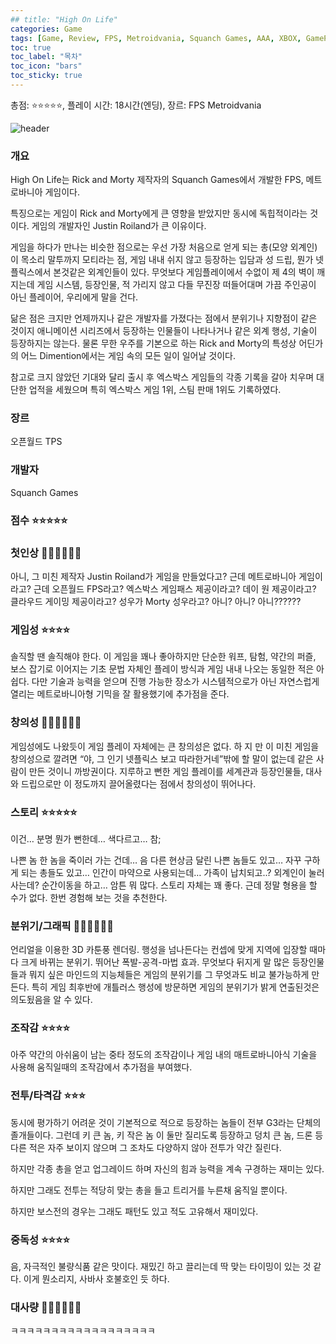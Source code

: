 ```yaml
---
## title: "High On Life"
categories: Game
tags: [Game, Review, FPS, Metroidvania, Squanch Games, AAA, XBOX, GamePass]
toc: true
toc_label: "목차"
toc_icon: "bars"
toc_sticky: true
---
```


총점: ⭐⭐⭐⭐⭐, 플레이 시간: 18시간(엔딩), 장르: FPS Metroidvania

![header](https://github.com/hojun313/hojun313.github.io/assets/41545780/9a6d1542-6075-4cc9-b351-aa8b94813236)

### 개요

High On Life는 Rick and Morty 제작자의 Squanch Games에서 개발한 FPS, 메트로바니아 게임이다.

특징으로는 게임이 Rick and Morty에게 큰 영향을 받았지만 동시에 독힙적이라는 것이다. 게임의 개발자인 Justin Roiland가 큰 이유이다.

게임을 하다가 만나는 비슷한 점으로는 우선 가장 처음으로 얻게 되는 총(모양 외계인)이 목소리 말투까지 모티라는 점, 게임 내내 쉬지 않고 등장하는 입담과 성 드립, 뭔가 넷플릭스에서 본것같은 외계인들이 있다.  무엇보다 게임플레이에서 수없이 제 4의 벽이 깨지는데 게임 시스템, 등장인물, 적 가리지 않고 다들 무진장 떠들어대며 가끔 주인공이 아닌 플레이어, 우리에게 말을 건다.

닮은 점은 크지만 언제까지나 같은 개발자를 가졌다는 점에서 분위기나 지향점이 같은 것이지 애니메이션 시리즈에서 등장하는 인물들이 나타나거나 같은 외계 행성, 기술이 등장하지는 않는다. 물론 무한 우주를 기본으로 하는 Rick and Morty의 특성상 어딘가의 어느 Dimention에서는 게임 속의 모든 일이 일어날 것이다.

참고로 크지 않았던 기대와 달리 출시 후 엑스박스 게임들의 각종 기록을 갈아 치우며 대단한 업적을 세웠으며 특히 엑스박스 게임 1위, 스팀 판매 1위도 기록하였다.

### 장르

오픈월드 TPS

### 개발자

Squanch Games

### 점수 ⭐⭐⭐⭐⭐

### 첫인상 💎💎💎💎💎💎

아니, 그 미친 제작자 Justin Roiland가 게임을 만들었다고? 근데 메트로바니아 게임이라고? 근데 오픈월드 FPS라고? 엑스박스 게임패스 제공이라고? 데이 원 제공이라고? 클라우드 게이밍 제공이라고? 성우가 Morty 성우라고? 아니? 아니? 아니??????

### 게임성 ⭐⭐⭐⭐

솔직할 땐 솔직해야 한다. 이 게임을 꽤나 좋아하지만 단순한 워프, 탐험, 약간의 퍼즐, 보스 잡기로 이어지는 기초 문법 자체인 플레이 방식과 게임 내내 나오는 동일한 적은 아쉽다. 다만 기술과 능력을 얻으며 진행 가능한 장소가 시스템적으로가 아닌 자연스럽게 열리는 메트로바니아형 기믹을 잘 활용했기에 추가점을 준다.

### 창의성 💎💎💎💎💎💎

게임성에도 나왔듯이 게임 플레이 자체에는 큰 창의성은 없다. 하 지 만 이 미친 게임을 창의성으로 깔려면 “야, 그 인기 넷플릭스 보고 따라한거네”밖에 할 말이 없는데 같은 사람이 만든 것이니 까방권이다.  지루하고 뻔한 게임 플레이를 세계관과 등장인물들, 대사와 드립으로만 이 정도까지 끌어올렸다는 점에서 창의성이 뛰어나다.

### 스토리 ⭐⭐⭐⭐⭐

이건… 분명 뭔가 뻔한데… 색다르고… 참;

나쁜 놈 한 놈을 죽이러 가는 건데… 음 다른 현상금 달린 나쁜 놈들도 있고… 자꾸 구하게 되는 총들도 있고… 인간이 마약으로 사용되는데… 가족이 납치되고..? 외계인이 눌러사는데? 순간이동을 하고… 암튼 뭐 많다. 스토리 자체는 꽤 좋다. 근데 정말 형용을 할 수가 없다. 한번 경험해 보는 것을 추천한다. 

### 분위기/그래픽 💎💎💎💎💎💎

언리얼을 이용한 3D 카툰풍 렌더링. 행성을 넘나든다는 컨셉에 맞게 지역에 입장할 때마다 크게 바뀌는 분위기. 뛰어난 폭발-공격-마법 효과. 무엇보다 뒤지게 말 많은 등장인물들과 뭐지 싶은 마인드의 지능체들은 게임의 분위기를 그 무엇과도 비교 불가능하게 만든다. 특히 게임 최후반에 개틀러스 행성에 방문하면 게임의 분위기가 밝게 연출된것은 의도됬음을 알 수 있다.

### 조작감 ⭐⭐⭐⭐

아주 약간의 아쉬움이 남는 중타 정도의 조작감이나 게임 내의 매트로바니아식 기술을 사용해 움직일때의 조작감에서 추가점을 부여했다.

### 전투/타격감 ⭐⭐⭐

동시에 평가하기 어려운 것이 기본적으로 적으로 등장하는 놈들이 전부 G3라는 단체의 졸개들이다. 그런데 키 큰 놈, 키 작은 놈 이 둘만 질리도록 등장하고 덩치 큰 놈, 드론 등 다른 적은 자주 보이지 않으며 그 조차도 다양하지 않아 전투가 약간 질린다.

하지만 각종 총을 얻고 업그레이드 하며 자신의 힘과 능력을 계속 구경하는 재미는 있다.

하지만 그래도 전투는 적당히 맞는 총을 들고 트리거를 누른채 움직일 뿐이다.

하지만 보스전의 경우는 그래도 패턴도 있고 적도 고유해서 재미있다.

### 중독성 ⭐⭐⭐⭐

음, 자극적인 불량식품 같은 맛이다. 재밌긴 하고 끌리는데 딱 맞는 타이밍이 있는 것 같다. 이게 뭔소리지, 사바사 호불호인 듯 하다.

### 대사량 💎💎💎💎💎💎

ㅋㅋㅋㅋㅋㅋㅋㅋㅋㅋㅋㅋㅋㅋㅋㅋㅋㅋ
